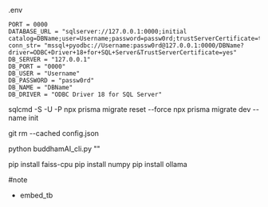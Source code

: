 .env
```
PORT = 0000
DATABASE_URL = "sqlserver://127.0.0.1:0000;initial catalog=DBName;user=Username;password=passw0rd;trustServerCertificate=true;charset=utf8mb4"
conn_str= "mssql+pyodbc://Username:passw0rd@127.0.0.1:0000/DBName?driver=ODBC+Driver+18+for+SQL+Server&TrustServerCertificate=yes"
DB_SERVER = "127.0.0.1"
DB_PORT = "0000"
DB_USER = "Username"
DB_PASSWORD = "passw0rd"
DB_NAME = "DBName"
DB_DRIVER = "ODBC Driver 18 for SQL Server"
```

sqlcmd -S <ServerIP> -U <Username> -P <Password>
npx prisma migrate reset --force
npx prisma migrate dev --name init

git rm --cached config.json

python buddhamAI_cli.py ""

pip install faiss-cpu
pip install numpy
pip install ollama

#note
- embed_tb